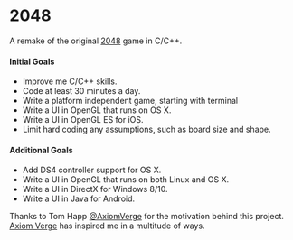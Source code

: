 # 2048

A remake of the original [2048] game in C/C++.

#### Initial Goals
 - Improve me C/C++ skills.
 - Code at least 30 minutes a day.
 - Write a platform independent game, starting with terminal
 - Write a UI in OpenGL that runs on OS X.
 - Write a UI in OpenGL ES for iOS.
 - Limit hard coding any assumptions, such as board size and shape.

#### Additional Goals
  - Add DS4 controller support for OS X.
  - Write a UI in OpenGL that runs on both Linux and OS X.
  - Write a UI in DirectX for Windows 8/10.
  - Write a UI in Java for Android.

 Thanks to Tom Happ [@AxiomVerge](https://github.com/AxiomVerge) for the motivation behind this project. [Axiom Verge] has inspired me in a multitude of ways.

[2048]:http://gabrielecirulli.github.io/2048/
[Axiom Verge]:http://www.axiomverge.com
